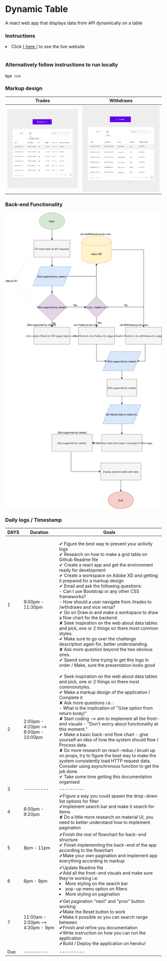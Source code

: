 
# Dynamic Table
A react web app that displays data from API dynamically on a table


### Instructions
<li> Click <a href="##">[ here ]</a> to see the live website</li><br/>

### Alternatively follow instructions to run locally
<code>Npm run</code>


### Markup design 
|          Trades            |          Withdraws            |
|----------------------------|-------------------------------|
|<img src="./tradesPage.svg">|<img src="./withdrawsPage.svg">|


### Back-end Functionality
<img src="./flow_chart.svg"> 

### Daily logs / Timestamp

| DAYS | Duration | Goals |
|------|------------------|-------------------------------------------------------------------------------------------------------------------------------------------------------------------------------------------------------------------------------------------------------------------------------------------------------------------------------------------------------------------------------------------------------------------------------------------------------------------------------------------------------------------------------------------------------------------------------------------------------------------------------------------------------------------------------------------------------------------------------------------------------------------------------------------------------------------------------------------------------------------------------------|
| 1 | 9:00pm - 11:30pm |<p>✔ Figure the best way to present your activity logs<br>✔ Research on how to make a grid table on Github Readme file<br>✔ Create a react app and get the environment ready for development<br>✔ Create a workspace on Adobe XD and getting it prepared for a markup design<br>✔ Email and ask the following questions:<br>      - Can I use Bootstrap or any other CSS frameworks?<br>      - How should a user navigate from /trades to /withdraws and vice versa?<br>✔ Go on Draw.io and make a workspace to draw a flow chart for the backend.<br>✘ Seek inspiration on the web about data tables and pick, one or 2 things on there most common styles.<br>✔ Make sure to go over the challenge description again for, better understanding.<br>✘ Ask more question beyond the two obvious ones.<br>✔ Spend some time trying to get this logs in order / Make, sure the presentation looks good<br>|
| 2 | 2:00pm - 4:20pm --> 8:00pm - 10:00pm | ✔ Seek inspiration on the web about data tables and pick, one or 2 things on there most commonstyles.<br>✔ Make a markup design of the application / Complete it <br>✘ Ask more questions i.e. :<br>    - What is the implication of "(Use option from return body)" <br>✘ Start coding --> aim to implement all the front-end visuals - "Don't worry about functionality at this moment."<br>✔ Make a basic back-end flow chart - give yourself an idea of how the system should flow / Process data.<br>✘ Do more research on react-redux / brush up on props, try to figure the best way to make the system consistently load HTTP request data. Consider using asynchronous function to get the job done.<br>✔ Take some time getting this documentation organised <br>|
| 3| --------- |---------|
| 4| 6:00pm - 9:20pm|✔Figure a way you could spawn the drop-down list options for filter<br>✔Implement search bar and make it search for items<br>✘ Do a little more research on material UI, you need to better understand how to implement pagination <br>| |
| 5| 8pm - 11pm |✔Finish the rest of flowchart for back-end structure<br>✔ Finish implementing the back-end of the app according to the flowchart<br>✔Make your own pagination and implement app everything according to markup<br>| |
| 6 |6pm - 9pm |✔Update Readme file<br>✔Add all the front-end visuals and make sure they're working i.e: <li>More styling on the search bar</li><li>pop-up menu option on filters</li><li>More styling on pagination</li>||
| 7| 11:00am - 2:00pm -->  4:30pm - 9pm|✔Get pagination "next" and "prov" button working<br>✔Make the Reset button to work<br>✔Make it possible so you can search range  between<br>✔Finish and refine you documentation <br>✔Write instruction on how you can run the application<br>✔Build / Deploy the application on heroku!<br>
| |
| Due| --------- | --------- |  |